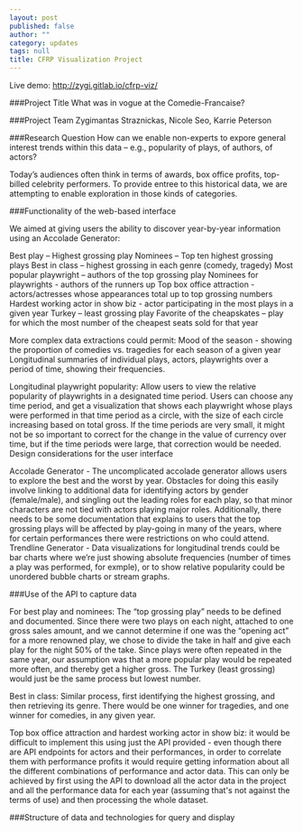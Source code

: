 ```yaml
---
layout: post
published: false
author: ""
category: updates
tags: null
title: CFRP Visualization Project
---
```


Live demo: http://zygi.gitlab.io/cfrp-viz/

###Project Title
What was in vogue at the Comedie-Francaise?

###Project Team
Zygimantas Straznickas, Nicole Seo, Karrie Peterson

###Research Question
How can we enable non-experts to expore general interest trends within this data – e.g., popularity of plays, of authors, of actors? 

Today’s audiences often think in terms of awards, box office profits, top-billed celebrity performers.  To provide entree to this historical data, we are attempting to enable exploration in those kinds of categories.

###Functionality of the web-based interface

We aimed at giving users the ability to discover year-by-year information using an Accolade Generator:

Best play – Highest grossing play
Nominees – Top ten highest grossing plays
Best in class – highest grossing in each genre  (comedy, tragedy)
Most popular playwright – authors of the top grossing play
Nominees for playwrights - authors of the runners up
Top box office attraction - actors/actresses whose appearances total up to top grossing numbers
Hardest working actor in show biz - actor participating in the most plays in a given year
Turkey – least grossing play
Favorite of the cheapskates – play for which the most number of the cheapest seats sold for that year
 
More complex data extractions could permit:	
Mood of the season - showing the proportion of comedies vs. tragedies for each season of a given year 
Longitudinal summaries of individual plays, actors, playwrights over a period of time, showing their frequencies.

Longitudinal playwright popularity:  Allow users to view the relative popularity of playwrights in a designated time period.  Users can choose any time period, and get a visualization that shows each playwright whose plays were performed in that time period as a circle, with the size of each circle increasing based on total gross.  If the time periods are very small, it might not be so important to correct for the change in the value of currency over time, but if the time periods were large, that correction would be needed.
Design considerations for the user interface

Accolade Generator - The uncomplicated accolade generator allows users to explore the best and the worst by year.   Obstacles for doing this easily involve linking to additional data for identifying actors by gender (female/male), and singling out the leading roles for each play, so that minor characters are not tied with actors playing major roles.  Additionally, there needs to be some documentation that explains to users that the top grossing plays will be affected by play-going in many of the years, where for certain performances there were restrictions on who could attend. 
Trendline Generator - Data visualizations for longitudinal trends could be bar charts where we’re just showing absolute frequencies (number of times a play was performed, for exmple), or to show relative popularity could be unordered bubble charts or stream graphs.  

###Use of the API to capture data

For best play and nominees:  The “top grossing play” needs to be defined and documented.  Since there were two plays on each night, attached to one gross sales amount, and we cannot determine if one was the “opening act” for a more renowned play, we chose to divide the take in half and give each play for the night 50% of the take.  Since plays were often repeated in the same year, our assumption was that a more popular play would be repeated more often, and thereby get a higher gross.  The Turkey (least grossing) would just be the same process but lowest number.

Best in class:  Similar process, first identifying the highest grossing, and then retrieving its genre.  There would be one winner for tragedies, and one winner for comedies, in any given year. 

Top box office attraction and hardest working actor in show biz: it would be difficult to implement this using just the API provided - even though there are API endpoints for actors and their performances, in order to correlate them with performance profits it would require getting information about all the different combinations of performance and actor data. This can only be achieved by first using the API to download all the actor data in the project and all the performance data for each year (assuming that's not against the terms of use) and then processing the whole dataset. 

###Structure of data and technologies for query and display

 
